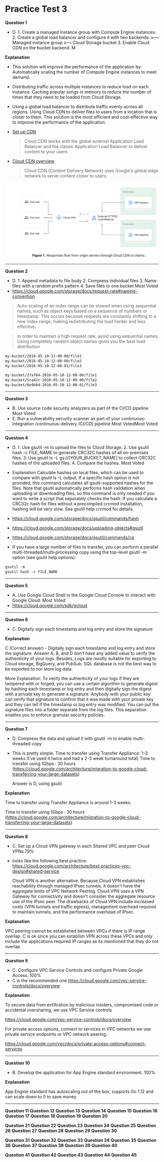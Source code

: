 # Practice Test 3

**Question 1**

- D. 1. Create a managed instance group with Compute Engine instances. 2. Create a global load balancer and configure it with two backends: ג—‹ Managed instance group ג—‹ Cloud Storage bucket 3. Enable Cloud CDN on the bucket backend. M

**Explanation**

- This solution will improve the performance of the application by: Automatically scaling the number of Compute Engine instances to meet demand.
- Distributing traffic across multiple instances to reduce load on each instance. Caching popular songs in memory to reduce the number of times that they need to be loaded from Cloud Storage.

- Using a global load balancer to distribute traffic evenly across all regions. Using Cloud CDN to deliver files to users from a location that is closer to them. This solution is the most efficient and cost-effective way to improve the performance of the application.

- [Set up CDN](https://cloud.google.com/cdn/docs/using-cdn)
  > Cloud CDN works with the global external Application Load Balancer and the classic Application Load Balancer to deliver content to your users
- [Cloud CDN overview](https://cloud.google.com/cdn/docs/overview)
  > Cloud CDN (Content Delivery Network) uses Google's global edge network to serve content closer to users,

![](images4/1.png)

<hr />

**Question 2**

- D. 1. Append metadata to file body 2. Compress individual files 3. Name files with a random prefix pattern 4. Save files to one bucket Most Voted
- https://cloud.google.com/storage/docs/request-rate#naming-convention

> Auto-scaling of an index range can be slowed when using sequential names, such as object keys based on a sequence of numbers or timestamp. This occurs because requests are constantly shifting to a new index range, making redistributing the load harder and less effective.

> In order to maintain a high request rate, avoid using sequential names. Using completely random object names gives you the best load distribution

```
my-bucket/2016-05-10-12-00-00/file1
my-bucket/2016-05-10-12-00-00/file2
my-bucket/2016-05-10-12-00-01/file3
```

```
my-bucket/2fa764-2016-05-10-12-00-00/file1
my-bucket/5ca42c-2016-05-10-12-00-00/file2
my-bucket/6e9b84-2016-05-10-12-00-01/file3
```

<hr />

**Question 3**

- B. Use source code security analyzers as part of the CI/CD pipeline Most Voted
- E. Run a vulnerability security scanner as part of your continuous-integration /continuous-delivery (CI/CD) pipeline Most VotedMost Voted

<hr />

**Question 4**

- D. 1. Use gsutil -m to upload the files to Cloud Storage. 2. Use gsutil hash -c FILE_NAME to generate CRC32C hashes of all on-premises files. 3. Use gsutil ls -L gs://[YOUR_BUCKET_NAME] to collect CRC32C hashes of the uploaded files. 4. Compare the hashes. Most Voted

- Explanation
  Calculate hashes on local files, which can be used to compare with gsutil ls -L output. If a specific hash option is not provided, this command calculates all gsutil-supported hashes for the files. Note that gsutil automatically performs hash validation when uploading or downloading files, so this command is only needed if you want to write a script that separately checks the hash. If you calculate a CRC32c hash for files without a precompiled crcmod installation, hashing will be very slow. See gsutil help crcmod for details.

- https://cloud.google.com/storage/docs/gsutil/commands/hash
- https://cloud.google.com/storage/docs/uploading-objects#gsutil
- https://cloud.google.com/storage/docs/gsutil/commands/cp

- If you have a large number of files to transfer, you can perform a parallel multi-threaded/multi-processing copy using the top-level gsutil -m option (see gsutil help options):

```
gsutil -m
gsutil hash -c FILE_NAME
```

<hr />

**Question 5**

- A. Use Google Cloud Shell in the Google Cloud Console to interact with Google Cloud. Most Voted
- https://cloud.google.com/sdk/gcloud

<hr />

**Question 6**

- C. Digitally sign each timestamp and log entry and store the signature

**Explanation**

C (Correct answer) - Digitally sign each timestamp and log entry and store the signature. Answer A, B, and D don’t have any added value to verify the authenticity of your logs. Besides, Logs are mostly suitable for exporting to Cloud storage, BigQuery, and PubSub. SQL database is not the best way to be exported to nor store log data.

More Explanation: To verify the authenticity of your logs if they are tampered with or forged, you can use a certain algorithm to generate digest by hashing each timestamp or log entry and then digitally sign the digest with a private key to generate a signature. Anybody with your public key can verify that signature to confirm that it was made with your private key and they can tell if the timestamp or log entry was modified. You can put the signature files into a folder separate from the log files. This separation enables you to enforce granular security policies.

<hr />

**Question 7**

- D. Compress the data and upload it with gsutil -m to enable multi-threaded copy
- This is pretty simple.
  Time to transfer using Transfer Appliance: 1-3 weeks (I've used it twice and had a 2-3 week turnaround total)
  Time to transfer using 1Gbps : 30 hours (https://cloud.google.com/architecture/migration-to-google-cloud-transferring-your-large-datasets)

  Answer is D, using gsutil

**Explanation**

Time to transfer using Transfer Appliance is around 1-3 weeks.

Time to transfer using 1Gbps : 30 hours (https://cloud.google.com/architecture/migration-to-google-cloud-transferring-your-large-datasets)

<hr />

**Question 8**

- C. Set up a Cloud VPN gateway in each Shared VPC and peer Cloud VPNs.79%
- looks like the following best practice: https://cloud.google.com/architecture/best-practices-vpc-design#shared-service

  Cloud VPN is another alternative. Because Cloud VPN establishes reachability through managed IPsec tunnels, it doesn't have the aggregate limits of VPC Network Peering. Cloud VPN uses a VPN Gateway for connectivity and doesn't consider the aggregate resource use of the IPsec peer. The drawbacks of Cloud VPN include increased costs (VPN tunnels and traffic egress), management overhead required to maintain tunnels, and the performance overhead of IPsec.

**Explanation**

VPC peering cannot be established between VPCs if there is IP range overlap. C is ok since you can establish VPN across these VPCs and only include the applications required IP ranges as its mentioned that they do not overlap

<hr />

**Question 9**

- C. Configure VPC Service Controls and configure Private Google Access. 100%
- C is the recommended one https://cloud.google.com/vpc-service-controls/docs/overview

**Explanation**

To secure data from exfiltration by malicious insiders, compromised code or accidental oversharing, we use VPC Service controls

https://cloud.google.com/vpc-service-controls/docs/overview

For private access options, connect to services in VPC networks we use private service endpoints or VPC network peering.

https://cloud.google.com/vpc/docs/private-access-options#connect-services

<hr />

**Question 10**

- B. Develop the application for App Engine standard environment. 100%

**Explanation**

App Engine standard has autoscaling out of the box, supports Go 1.12 and can scale down to 0 to save money

<hr />

**Question 11**
**Question 12**
**Question 13**
**Question 14**
**Question 15**
**Question 16**
**Question 17**
**Question 18**
**Question 19**
**Question 20**

**Question 21**
**Question 22**
**Question 23**
**Question 24**
**Question 25**
**Question 26**
**Question 27**
**Question 28**
**Question 29**
**Question 30**

**Question 31**
**Question 32**
**Question 33**
**Question 34**
**Question 35**
**Question 36**
**Question 37**
**Question 38**
**Question 39**
**Question 40**

**Question 41**
**Question 42**
**Question 43**
**Question 44**
**Question 45**
